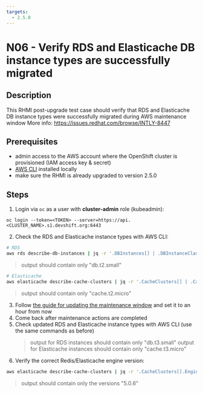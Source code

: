```yaml
---
targets:
  - 2.5.0
---
```


# N06 - Verify RDS and Elasticache DB instance types are successfully migrated

## Description

This RHMI post-upgrade test case should verify that RDS and Elasticache DB instance types were successfully migrated during AWS maintenance window
More info: <https://issues.redhat.com/browse/INTLY-8447>

## Prerequisites

- admin access to the AWS account where the OpenShift cluster is provisioned (IAM access key & secret)
- [AWS CLI](https://docs.aws.amazon.com/cli/latest/userguide/cli-chap-install.html) installed locally
- make sure the RHMI is already upgraded to version 2.5.0

## Steps

1. Login via `oc` as a user with **cluster-admin** role (kubeadmin):

```
oc login --token=<TOKEN> --server=https://api.<CLUSTER_NAME>.s1.devshift.org:6443
```

2. Check the RDS and Elasticache instance types with AWS CLI:

```bash
# RDS
aws rds describe-db-instances | jq -r '.DBInstances[] | .DBInstanceClass'
```

> output should contain only "db.t2.small"

```bash
# Elasticache
aws elasticache describe-cache-clusters | jq -r '.CacheClusters[] | .CacheNodeType'
```

> output should contain only "cache.t2.micro"

3. Follow [the guide for updating the maintenance window](https://github.com/RHCloudServices/integreatly-help/blob/master/sops/2.x/cssre_info/info_aws_update_backup_maintenance_window.md) and set it to an hour from now
4. Come back after maintenance actions are completed
5. Check updated RDS and Elasticache instance types with AWS CLI (use the same commands as before)
   > output for RDS instances should contain only "db.t3.small"
   > output for Elasticache instances should contain only "cache.t3.micro"
6. Verify the correct Redis/Elasticache engine version:

```bash
aws elasticache describe-cache-clusters | jq -r '.CacheClusters[].EngineVersion'
```

> output should contain only the versions "5.0.6"
